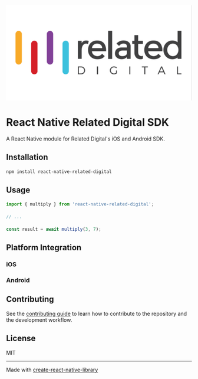 <p align="center">
  <img src="https://github.com/relateddigital/relateddigital-android/blob/master/app/relateddigital.png"/>
</p>

# React Native Related Digital SDK

A React Native module for Related Digital's iOS and Android SDK.



## Installation

```sh
npm install react-native-related-digital
```

## Usage

```js
import { multiply } from 'react-native-related-digital';

// ...

const result = await multiply(3, 7);
```

## Platform Integration





### iOS



### Android






















## Contributing

See the [contributing guide](CONTRIBUTING.md) to learn how to contribute to the repository and the development workflow.

## License

MIT

---

Made with [create-react-native-library](https://github.com/callstack/react-native-builder-bob)

